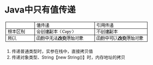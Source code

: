 # Java中只有值传递

![](https://github.com/xubinlee/Notes/blob/master/assets/parameter-passing.png?raw=true)

1. 传递普通类型时，实参在栈中，直接拷贝值
2. 传递对象类型、String【new String()】时，内存地址的拷贝

